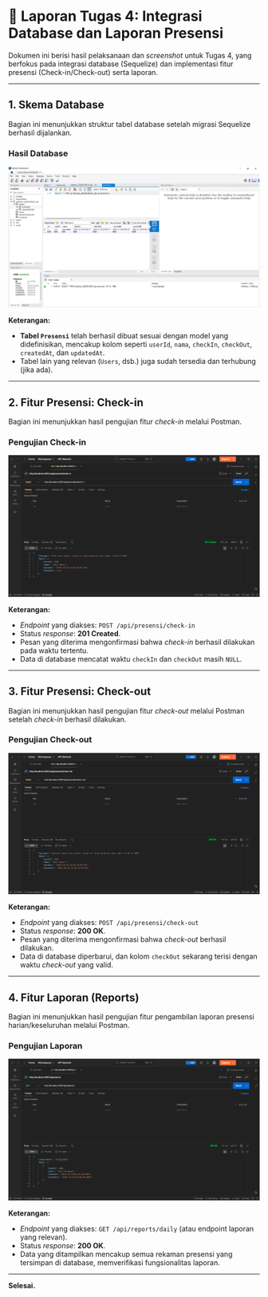 # 📝 Laporan Tugas 4: Integrasi Database dan Laporan Presensi

Dokumen ini berisi hasil pelaksanaan dan *screenshot* untuk Tugas 4, yang berfokus pada integrasi database (Sequelize) dan implementasi fitur presensi (Check-in/Check-out) serta laporan.

---

## 1. Skema Database

Bagian ini menunjukkan struktur tabel database setelah migrasi Sequelize berhasil dijalankan.

### Hasil Database
![Struktur Database setelah Migrasi](database4.png)

**Keterangan:**
* **Tabel `Presensi`** telah berhasil dibuat sesuai dengan model yang didefinisikan, mencakup kolom seperti `userId`, `nama`, `checkIn`, `checkOut`, `createdAt`, dan `updatedAt`.
* Tabel lain yang relevan (`Users`, dsb.) juga sudah tersedia dan terhubung (jika ada).

---

## 2. Fitur Presensi: Check-in

Bagian ini menunjukkan hasil pengujian fitur *check-in* melalui Postman.

### Pengujian Check-in
![Hasil Check-in di Postman](checkin4.png)

**Keterangan:**
* *Endpoint* yang diakses: `POST /api/presensi/check-in`
* Status *response*: **201 Created**.
* Pesan yang diterima mengonfirmasi bahwa *check-in* berhasil dilakukan pada waktu tertentu.
* Data di database mencatat waktu `checkIn` dan `checkOut` masih `NULL`.

---

## 3. Fitur Presensi: Check-out

Bagian ini menunjukkan hasil pengujian fitur *check-out* melalui Postman setelah *check-in* berhasil dilakukan.

### Pengujian Check-out
![Hasil Check-out di Postman](checkout4.png)

**Keterangan:**
* *Endpoint* yang diakses: `POST /api/presensi/check-out`
* Status *response*: **200 OK**.
* Pesan yang diterima mengonfirmasi bahwa *check-out* berhasil dilakukan.
* Data di database diperbarui, dan kolom `checkOut` sekarang terisi dengan waktu *check-out* yang valid.

---

## 4. Fitur Laporan (Reports)

Bagian ini menunjukkan hasil pengujian fitur pengambilan laporan presensi harian/keseluruhan melalui Postman.

### Pengujian Laporan
![Hasil Laporan di Postman](report4.png)

**Keterangan:**
* *Endpoint* yang diakses: `GET /api/reports/daily` (atau endpoint laporan yang relevan).
* Status *response*: **200 OK**.
* Data yang ditampilkan mencakup semua rekaman presensi yang tersimpan di database, memverifikasi fungsionalitas laporan.

---

**Selesai.**